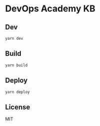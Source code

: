 # DevOps Academy KB

## Dev

```
yarn dev
```

## Build

```
yarn build
```

## Deploy

```
yarn deploy
```

## License

MIT

